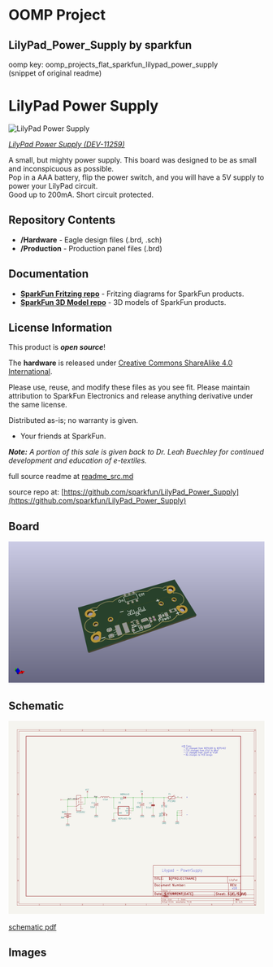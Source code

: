 # OOMP Project  
## LilyPad_Power_Supply  by sparkfun  
  
oomp key: oomp_projects_flat_sparkfun_lilypad_power_supply  
(snippet of original readme)  
  
LilyPad Power Supply  
========================================  
  
![LilyPad Power Supply](https://cdn.sparkfun.com//assets/parts/6/8/8/0/11259-01a.jpg)  
  
[*LilyPad Power Supply (DEV-11259)*](https://www.sparkfun.com/products/11259)  
  
A small, but mighty power supply. This board was designed to be as small and inconspicuous as possible.   
Pop in a AAA battery, flip the power switch, and you will have a 5V supply to power your LilyPad circuit.   
Good up to 200mA. Short circuit protected.  
  
Repository Contents  
-------------------  
   
* **/Hardware** - Eagle design files (.brd, .sch)  
* **/Production** - Production panel files (.brd)  
  
Documentation  
--------------  
* **[SparkFun Fritzing repo](https://github.com/sparkfun/Fritzing_Parts)** - Fritzing diagrams for SparkFun products.  
* **[SparkFun 3D Model repo](https://github.com/sparkfun/3D_Models)** - 3D models of SparkFun products.   
  
  
License Information  
-------------------  
This product is _**open source**_!   
  
The **hardware** is released under [Creative Commons ShareAlike 4.0 International](https://creativecommons.org/licenses/by-sa/4.0/).  
  
  
Please use, reuse, and modify these files as you see fit. Please maintain attribution to SparkFun Electronics and release anything derivative under the same license.  
  
Distributed as-is; no warranty is given.  
  
- Your friends at SparkFun.  
  
_**Note:** A portion of this sale is given back to Dr. Leah Buechley for continued development and education of e-textiles._  
  
  
  full source readme at [readme_src.md](readme_src.md)  
  
source repo at: [https://github.com/sparkfun/LilyPad_Power_Supply](https://github.com/sparkfun/LilyPad_Power_Supply)  
## Board  
  
[![working_3d.png](working_3d_600.png)](working_3d.png)  
## Schematic  
  
[![working_schematic.png](working_schematic_600.png)](working_schematic.png)  
  
[schematic pdf](working_schematic.pdf)  
## Images  
